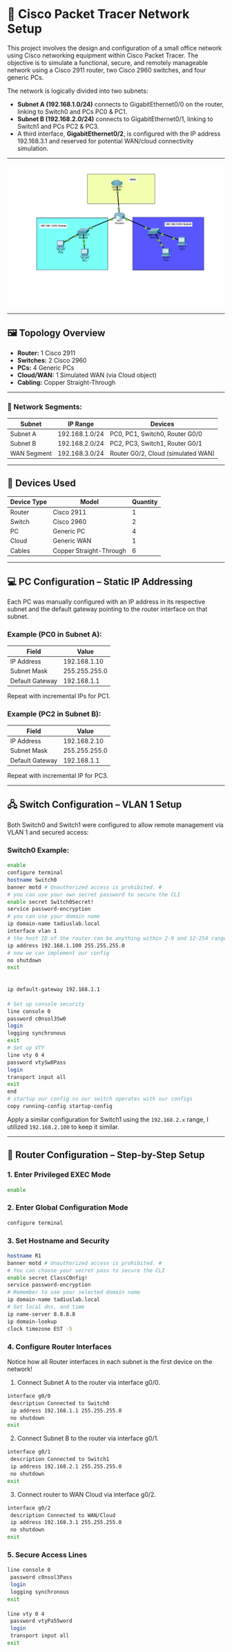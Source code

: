 # 🧠 Cisco Packet Tracer Network Setup

This project involves the design and configuration of a small office network using Cisco networking equipment within Cisco Packet Tracer. The objective is to simulate a functional, secure, and remotely manageable network using a Cisco 2911 router, two Cisco 2960 switches, and four generic PCs.

The network is logically divided into two subnets:

- **Subnet A (192.168.1.0/24)** connects to GigabitEthernet0/0 on the router, linking to Switch0 and PCs PC0 & PC1.
- **Subnet B (192.168.2.0/24)** connects to GigabitEthernet0/1, linking to Switch1 and PCs PC2 & PC3.
- A third interface, **GigabitEthernet0/2**, is configured with the IP address 192.168.3.1 and reserved for potential WAN/cloud connectivity simulation.

---

![Network Topo Figure](https://github.com/tadiusfrank2001/packetracertopology/blob/main/office-network-config/office_net_topology.png)

---

## 🖼️ Topology Overview

- **Router:** 1 Cisco 2911  
- **Switches:** 2 Cisco 2960  
- **PCs:** 4 Generic PCs  
- **Cloud/WAN:** 1 Simulated WAN (via Cloud object)  
- **Cabling:** Copper Straight-Through

---

### 🔗 Network Segments:

| Subnet        | IP Range           | Devices                              |
|---------------|--------------------|---------------------------------------|
| Subnet A      | 192.168.1.0/24     | PC0, PC1, Switch0, Router G0/0        |
| Subnet B      | 192.168.2.0/24     | PC2, PC3, Switch1, Router G0/1        |
| WAN Segment   | 192.168.3.0/24     | Router G0/2, Cloud (simulated WAN)    |

---

## 🧰 Devices Used

| Device Type | Model       | Quantity |
|-------------|-------------|----------|
| Router      | Cisco 2911  | 1        |
| Switch      | Cisco 2960  | 2        |
| PC          | Generic PC  | 4        |
| Cloud       | Generic WAN | 1        |
| Cables      | Copper Straight-Through | 6        |

---


## 💻 PC Configuration – Static IP Addressing

Each PC was manually configured with an IP address in its respective subnet and the default gateway pointing to the router interface on that subnet.

### Example (PC0 in Subnet A):

| Field          | Value             |
|----------------|------------------|
| IP Address     | 192.168.1.10     |
| Subnet Mask    | 255.255.255.0    |
| Default Gateway| 192.168.1.1      |

Repeat with incremental IPs for PC1.

### Example (PC2 in Subnet B):

| Field          | Value             |
|----------------|------------------|
| IP Address     | 192.168.2.10     |
| Subnet Mask    | 255.255.255.0    |
| Default Gateway| 192.168.1.1      |


Repeat with incremental IP for PC3.

---

## 🖧 Switch Configuration – VLAN 1 Setup

Both Switch0 and Switch1 were configured to allow remote management via VLAN 1 and secured access:

### Switch0 Example:

```bash
enable
configure terminal
hostname Switch0
banner motd # Unauthorized access is prohibited. #
# you can use your own secret password to secure the CLI
enable secret Sw1tch0Secret! 
service password-encryption
# you can use your domain name
ip domain-name tadiuslab.local
interface vlan 1
# the host ID of the router can be anything within 2-9 and 12-254 ranges
ip address 192.168.1.100 255.255.255.0
# now we can implement our config
no shutdown
exit


ip default-gateway 192.168.1.1

# Set up console security
line console 0
password c0nsol3Sw0
login
logging synchronous
exit
# Set up VTY
line vty 0 4
password vtySw0Pass
login
transport input all
exit
end
# startup our config so our switch operates with our configs
copy running-config startup-config
```

Apply a similar configuration for Switch1 using the `192.168.2.x` range, I utilized `192.168.2.100` to keep it similar.

---
## 🚀 Router Configuration – Step-by-Step Setup

### 1. Enter Privileged EXEC Mode

```bash
enable
```

### 2. Enter Global Configuration Mode

```bash
configure terminal
```

### 3. Set Hostname and Security

```bash
hostname R1
banner motd # Unauthorized access is prohibited. #
# You can choose your secret pass to secure the CLI
enable secret ClassC0nfig!
service password-encryption
# Remember to use your selected domain name
ip domain-name tadiuslab.local
# Set local dns, and time
ip name-server 8.8.8.8
ip domain-lookup
clock timezone EST -5
```

### 4. Configure Router Interfaces

Notice how all Router interfaces in each subnet is the first device on the network!

1. Connect Subnet A to the router via interface g0/0.

```bash
interface g0/0
 description Connected to Switch0
 ip address 192.168.1.1 255.255.255.0
 no shutdown
exit
```
2. Connect Subnet B to the router via interface g0/1.
```bash
interface g0/1
 description Connected to Switch1
 ip address 192.168.2.1 255.255.255.0
 no shutdown
exit
```
3. Connect router to WAN Cloud via interface g0/2.
```bash
interface g0/2
 description Connected to WAN/Cloud
 ip address 192.168.3.1 255.255.255.0
 no shutdown
exit
```

### 5. Secure Access Lines

```bash
line console 0
 password c0nsol3Pass
 login
 logging synchronous
exit

line vty 0 4
 password vtyPa55word
 login
 transport input all
exit
```




